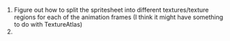 1. Figure out how to split the spritesheet into different textures/texture regions for each of the animation frames (I think it might have something to do with TextureAtlas)
2. 